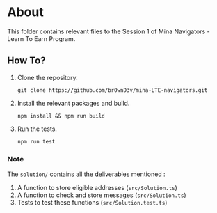 # About

This folder contains relevant files to the Session 1 of Mina Navigators - Learn To Earn Program.

## How To?

1. Clone the repository.

   `git clone https://github.com/br0wnD3v/mina-LTE-navigators.git`

2. Install the relevant packages and build.

   `npm install && npm run build`

3. Run the tests.

   `npm run test`

### Note

The `solution/` contains all the deliverables mentioned :

1. A function to store eligible addresses (`src/Solution.ts`)
2. A function to check and store messages (`src/Solution.ts`)
3. Tests to test these functions (`src/Solution.test.ts`)
